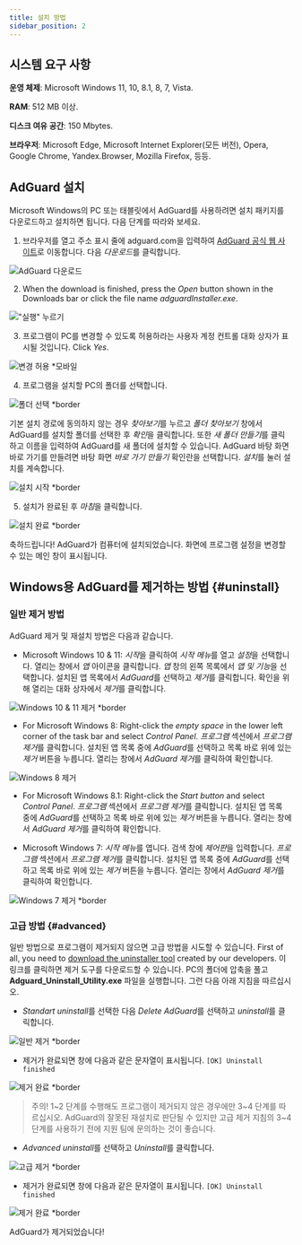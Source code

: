 ```yaml
---
title: 설치 방법
sidebar_position: 2
---
```


## 시스템 요구 사항

**운영 체제**: Microsoft Windows 11, 10, 8.1, 8, 7, Vista.

**RAM**: 512 MB 이상.

**디스크 여유 공간**: 150 Mbytes.

**브라우저**: Microsoft Edge, Microsoft Internet Explorer(모든 버전), Opera, Google Chrome, Yandex.Browser, Mozilla Firefox, 등등.

## AdGuard 설치

Microsoft Windows의 PC 또는 태블릿에서 AdGuard를 사용하려면 설치 패키지를 다운로드하고 설치하면 됩니다. 다음 단계를 따라와 보세요.

1) 브라우저를 열고 주소 표시 줄에 adguard.com을 입력하여 [AdGuard 공식 웹 사이트](http://adguard.com)로 이동합니다. 다음 *다운로드*를 클릭합니다.

![AdGuard 다운로드](https://cdn.adtidy.org/content/kb/ad_blocker/windows/installation/download-from-website.png)

2) When the download is finished, press the *Open* button shown in the Downloads bar or click the file name *adguardInstaller.exe*.

!["실행" 누르기](https://cdn.adtidy.org/content/kb/ad_blocker/windows/installation/click-download.png)

3) 프로그램이 PC를 변경할 수 있도록 허용하라는 사용자 계정 컨트롤 대화 상자가 표시될 것입니다. Click *Yes*.

![변경 허용 *모바일](https://cdn.adtidy.org/content/kb/ad_blocker/windows/installation/allow-changes.png)

4) 프로그램을 설치할 PC의 폴더를 선택합니다.

![폴더 선택 *border](https://cdn.adtidy.org/content/kb/ad_blocker/windows/installation/install-wizard.png)

기본 설치 경로에 동의하지 않는 경우 *찾아보기*를 누르고 *폴더 찾아보기* 창에서 AdGuard를 설치할 폴더를 선택한 후 *확인*을 클릭합니다. 또한 *새 폴더 만들기*를 클릭하고 이름을 입력하여 AdGuard를 새 폴더에 설치할 수 있습니다. AdGuard 바탕 화면 바로 가기를 만들려면 바탕 화면 *바로 가기 만들기* 확인란을 선택합니다. *설치*를 눌러 설치를 계속합니다.

![설치 시작 *border](https://cdn.adtidy.org/content/kb/ad_blocker/windows/installation/start-install.png)

5) 설치가 완료된 후 *마침*을 클릭합니다.

![설치 완료 *border](https://cdn.adtidy.org/content/kb/ad_blocker/windows/installation/finish-install.png)

축하드립니다! AdGuard가 컴퓨터에 설치되었습니다. 화면에 프로그램 설정을 변경할 수 있는 메인 창이 표시됩니다.

## Windows용 AdGuard를 제거하는 방법 {#uninstall}

### 일반 제거 방법

AdGuard 제거 및 재설치 방법은 다음과 같습니다.

* Microsoft Windows 10 & 11: *시작*을 클릭하여 *시작 메뉴*를 열고 *설정*을 선택합니다. 열리는 창에서 *앱* 아이콘을 클릭합니다. *앱* 창의 왼쪽 목록에서 *앱 및 기능*을 선택합니다. 설치된 앱 목록에서 *AdGuard*를 선택하고 *제거*를 클릭합니다. 확인을 위해 열리는 대화 상자에서 *제거*를 클릭합니다.

![Windows 10 & 11 제거 *border](https://cdn.adtidy.org/content/kb/ad_blocker/windows/installation/win10-uninstall.png)

* For Microsoft Windows 8: Right-click the *empty space* in the lower left corner of the task bar and select *Control Panel*. *프로그램* 섹션에서 *프로그램 제거*를 클릭합니다. 설치된 앱 목록 중에 *AdGuard*를 선택하고 목록 바로 위에 있는 *제거* 버튼을 누릅니다. 열리는 창에서 *AdGuard 제거*를 클릭하여 확인합니다.

![Windows 8 제거](https://cdn.adtidy.org/content/kb/ad_blocker/windows/installation/win8-uninstall.png)

* For Microsoft Windows 8.1: Right-click the *Start button* and select *Control Panel*. *프로그램* 섹션에서 *프로그램 제거*를 클릭합니다. 설치된 앱 목록 중에 *AdGuard*를 선택하고 목록 바로 위에 있는 *제거* 버튼을 누릅니다. 열리는 창에서 *AdGuard 제거*를 클릭하여 확인합니다.

* Microsoft Windows 7: *시작 메뉴*를 엽니다. 검색 창에 *제어판*을 입력합니다. *프로그램* 섹션에서 *프로그램 제거*를 클릭합니다. 설치된 앱 목록 중에 *AdGuard*를 선택하고 목록 바로 위에 있는 *제거* 버튼을 누릅니다. 열리는 창에서 *AdGuard 제거*를 클릭하여 확인합니다.

![Windows 7 제거 *border](https://cdn.adtidy.org/content/kb/ad_blocker/windows/installation/win7-uninstall.png)

### 고급 방법 {#advanced}

일반 방법으로 프로그램이 제거되지 않으면 고급 방법을 시도할 수 있습니다. First of all, you need to [download the uninstaller tool](https://cdn.adtidy.org/distr/windows/Uninstall_Utility.zip) created by our developers. 이 링크를 클릭하면 제거 도구를 다운로드할 수 있습니다. PC의 폴더에 압축을 풀고 **Adguard_Uninstall_Utility.exe** 파일을 실행합니다. 그런 다음 아래 지침을 따르십시오.

* *Standart uninstall*를 선택한 다음 *Delete AdGuard*를 선택하고 *uninstall*를 클릭합니다.

![일반 제거 *border](https://cdn.adtidy.org/content/kb/ad_blocker/windows/installation/standard-uninstall.png)

* 제거가 완료되면 창에 다음과 같은 문자열이 표시됩니다. `[OK] Uninstall finished`

![제거 완료 *border](https://cdn.adtidy.org/content/kb/ad_blocker/windows/installation/standard-uninstall-2.png)

> 주의! 1~2 단계를 수행해도 프로그램이 제거되지 않은 경우에만 3~4 단계를 따르십시오. AdGuard의 잘못된 재설치로 판단될 수 있지만 고급 제거 지침의 3~4 단계를 사용하기 전에 지원 팀에 문의하는 것이 좋습니다.

* *Advanced uninstall*를 선택하고 *Uninstall*를 클릭합니다.

![고급 제거 *border](https://cdn.adtidy.org/content/kb/ad_blocker/windows/installation/advanced-uninstall.png)

* 제거가 완료되면 창에 다음과 같은 문자열이 표시됩니다. `[OK] Uninstall finished`

![제거 완료 *border](https://cdn.adtidy.org/content/kb/ad_blocker/windows/installation/advanced-uninstall-2.png)

AdGuard가 제거되었습니다!
